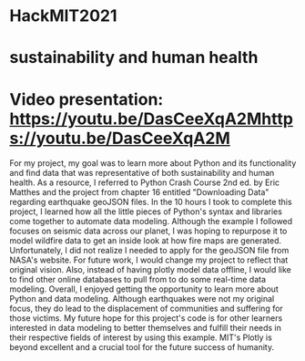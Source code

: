 # HackMIT2021

# sustainability and human health

# Video presentation: https://youtu.be/DasCeeXqA2Mhttps://youtu.be/DasCeeXqA2M

For my project, my goal was to learn more about Python and its functionality and find data that was representative of both sustainability and human health. As a resource, I referred to Python Crash Course 2nd ed. by Eric Matthes and the project from chapter 16 entitled "Downloading Data" regarding earthquake geoJSON files.  In the 10 hours I took to complete this project, I learned how all the little pieces of Python's syntax and libraries come together to automate data modeling. Although the example I followed focuses on seismic data across our planet, I was hoping to repurpose it to model wildfire data to get an inside look at how fire maps are generated. Unfortunately, I did not realize I needed to apply for the geoJSON file from NASA's website. For future work, I would change my project to reflect that original vision. Also, instead of having plotly model data offline, I would like to find other online databases to pull from to do some real-time data modeling. Overall, I enjoyed getting the opportunity to learn more about Python and data modeling.  Although earthquakes were not my original focus, they do lead to the displacement of communities and suffering for those victims. My future hope for this project's code is for other learners interested in data modeling to better themselves and fulfill their needs in their respective fields of interest by using this example. MIT's Plotly is beyond excellent and a crucial tool for the future success of humanity.

